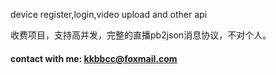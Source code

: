 device register,login,video upload and other api

收费项目，支持高并发，完整的直播pb2json消息协议，不对个人。

#### contact with me: kkbbcc@foxmail.com
